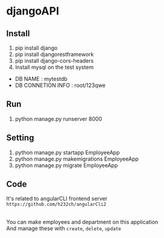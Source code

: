 # djangoAPI

## Install
1. pip install django
3. pip install djangorestframework
4. pip install django-cors-headers
5. Install mysql on the test system
 - DB NAME : mytestdb
 - DB CONNETION INFO : root/123qwe

## Run
1. python manage.py runserver 8000

## Setting
1. python manage.py startapp EmployeeApp
2. python manage.py makemigrations EmployeeApp
3. python manage.py migrate EmployeeApp

## Code
It's related to angularCLI frontend server <br>
`https://github.com/h232ch/angularCli2` <br><br>

You can make employees and department on this application <br>
And manage these with `create`, `delete`, `update`
